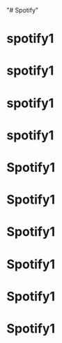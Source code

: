 "# Spotify" 
# spotify1
# spotify1
# spotify1
# spotify1
# Spotify1
# Spotify1
# Spotify1
# Spotify1
# Spotify1
# Spotify1
